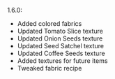 1.6.0:
* Added colored fabrics
* Updated Tomato Slice texture
* Updated Onion Seeds texture
* Updated Seed Satchel texture
* Updated Coffee Seeds texture
* Added textures for future items
* Tweaked fabric recipe